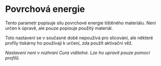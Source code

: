 Povrchová energie
====
Tento parametr popisuje sílu povrchové energie tištěného materiálu. Není určen k úpravě, ale pouze popisuje použitý materiál.

Toto nastavení se v současné době nepoužívá pro slicování, ale některé profily tiskárny ho používají k určení, zda použít aktivační věž.

*Nastavení není v rozhraní Cura viditelné. Lze ho upravit pouze pomocí profilů.*
